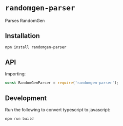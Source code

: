 # `randomgen-parser`

Parses RandomGen

## Installation

```sh
npm install randomgen-parser
```

## API

Importing:

```js
const RandomGenParser = require('randomgen-parser');
```

## Development

Run the following to convert typescript to javascript:

```sh
npm run build
```
